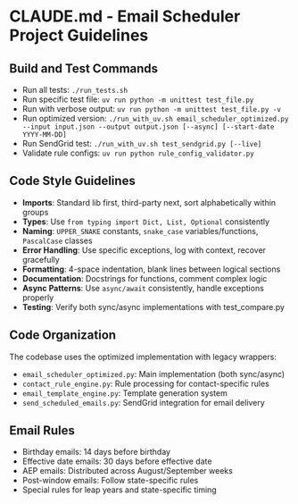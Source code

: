 # CLAUDE.md - Email Scheduler Project Guidelines

## Build and Test Commands
- Run all tests: `./run_tests.sh`
- Run specific test file: `uv run python -m unittest test_file.py`
- Run with verbose output: `uv run python -m unittest test_file.py -v`
- Run optimized version: `./run_with_uv.sh email_scheduler_optimized.py --input input.json --output output.json [--async] [--start-date YYYY-MM-DD]`
- Run SendGrid test: `./run_with_uv.sh test_sendgrid.py [--live]`
- Validate rule configs: `uv run python rule_config_validator.py`

## Code Style Guidelines
- **Imports**: Standard lib first, third-party next, sort alphabetically within groups
- **Types**: Use `from typing import Dict, List, Optional` consistently
- **Naming**: `UPPER_SNAKE` constants, `snake_case` variables/functions, `PascalCase` classes
- **Error Handling**: Use specific exceptions, log with context, recover gracefully
- **Formatting**: 4-space indentation, blank lines between logical sections
- **Documentation**: Docstrings for functions, comment complex logic
- **Async Patterns**: Use `async/await` consistently, handle exceptions properly
- **Testing**: Verify both sync/async implementations with test_compare.py

## Code Organization
The codebase uses the optimized implementation with legacy wrappers:
- `email_scheduler_optimized.py`: Main implementation (both sync/async)
- `contact_rule_engine.py`: Rule processing for contact-specific rules
- `email_template_engine.py`: Template generation system
- `send_scheduled_emails.py`: SendGrid integration for email delivery

## Email Rules
- Birthday emails: 14 days before birthday
- Effective date emails: 30 days before effective date
- AEP emails: Distributed across August/September weeks
- Post-window emails: Follow state-specific rules
- Special rules for leap years and state-specific timing
